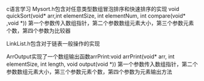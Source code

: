 c语言学习
Mysort.h包含对任意类型数组冒泡排序和快速排序的实现
void quickSort(void* arr,int elementSize, int elementNum, int compare(void* ,void *))
第一个参数传入数组指针，第二个参数数组元素大小，第三个参数元素个数，第四个参数为比较器


LinkList.h包含对于链表一般操作的实现

ArrOutput实现了一个数组输出函数arrPrint:void arrPrint(void* arr, int elementSize, int length, void output(void *))
第一个参数传入数组指针，第二个参数数组元素大小，第三个参数元素个数，第四个参数为元素输出方法
